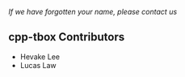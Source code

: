 _If we have forgotten your name, please contact us_

## cpp-tbox Contributors

 * Hevake Lee
 * Lucas Law
